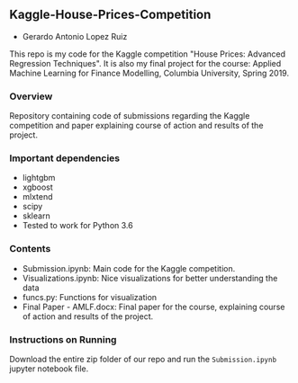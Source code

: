 ## Kaggle-House-Prices-Competition

- Gerardo Antonio Lopez Ruiz

This repo is my code for the Kaggle competition "House Prices: Advanced Regression Techniques".
It is also my final project for the course: Applied Machine Learning for Finance Modelling, Columbia University, Spring 2019.


### Overview

Repository containing code of submissions regarding the Kaggle competition and paper explaining course of action and results of the project. 

### Important dependencies
 - lightgbm
 - xgboost
 - mlxtend
 - scipy
 - sklearn
 - Tested to work for Python 3.6

### Contents

 - Submission.ipynb: Main code for the Kaggle competition. 
 - Visualizations.ipynb: Nice visualizations for better understanding the data
 - funcs.py: Functions for visualization
 - Final Paper - AMLF.docx: Final paper for the course, explaining course of action and results of the project. 

### Instructions on Running 
Download the entire zip folder of our repo and run the `Submission.ipynb` jupyter notebook file. 
